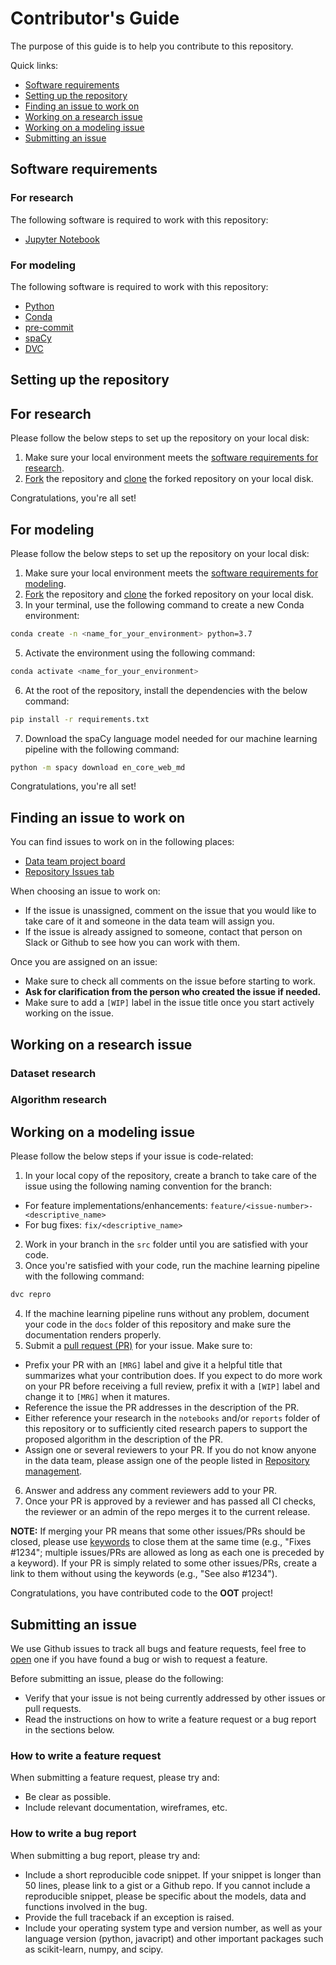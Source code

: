# Contributor's Guide

The purpose of this guide is to help you contribute to this repository.

Quick links:

- [Software requirements](#Software-requirements)
- [Setting up the repository](#Setting-up-the-repository)
- [Finding an issue to work on](#Finding-an-issue-to-work-on)
- [Working on a research issue](#Working-on-a-research-issue)
- [Working on a modeling issue](#Working-on-a-modeling-issue)
- [Submitting an issue](#Submitting-an-issue)

## Software requirements

### For research

The following software is required to work with this repository:

- [Jupyter Notebook](https://jupyter.org/install)

### For modeling

The following software is required to work with this repository:

- [Python](https://www.python.org/downloads/)
- [Conda](https://conda.io/projects/conda/en/latest/user-guide/install/index.html)
- [pre-commit](https://pre-commit.com/#install)
- [spaCy](https://spacy.io/usage)
- [DVC](https://dvc.org/doc/install)

## Setting up the repository

## For research

Please follow the below steps to set up the repository on your local disk:

1. Make sure your local environment meets the [software requirements for research](#For-research).
2. [Fork](https://help.github.com/en/github/getting-started-with-github/fork-a-repo)
the repository and
[clone](https://help.github.com/en/github/creating-cloning-and-archiving-repositories/cloning-a-repository)
the forked repository on your local disk.

Congratulations, you're all set!

## For modeling

Please follow the below steps to set up the repository on your local disk:

1. Make sure your local environment meets the [software requirements for modeling](#For-modeling).
2. [Fork](https://help.github.com/en/github/getting-started-with-github/fork-a-repo)
the repository and
[clone](https://help.github.com/en/github/creating-cloning-and-archiving-repositories/cloning-a-repository)
the forked repository on your local disk.
4. In your terminal, use the following command to create a new Conda environment:

```bash
conda create -n <name_for_your_environment> python=3.7
```

5. Activate the environment using the following command:

```bash
conda activate <name_for_your_environment>
```

6. At the root of the repository, install the dependencies with the below command:

```bash
pip install -r requirements.txt
```

7. Download the spaCy language model needed for our machine learning pipeline with the following command:

```bash
python -m spacy download en_core_web_md
```

Congratulations, you're all set!

## Finding an issue to work on

You can find issues to work on in the following places:

- [Data team project board](https://github.com/orgs/opt-out-tools/projects/41)
- [Repository Issues tab](https://github.com/opt-out-tools/model-online-misogyny/issues)

When choosing an issue to work on:

- If the issue is unassigned, comment on the issue that you would like to take
care of it and someone in the data team will assign you.
- If the issue is already assigned to someone, contact that person on Slack or
Github to see how you can work with them.

Once you are assigned on an issue:

- Make sure to check all comments on the issue before starting to work.
- **Ask for clarification from the person who created the issue if needed.**
- Make sure to add a `[WIP]` label in the issue title once you start actively
working on the issue.

## Working on a research issue

### Dataset research

### Algorithm research

<!-- The PR checklist:

1) Correct naming convention of branch/notebooks/scripts
2) Sufficiently novel to be merged, otherwise will stay on branch
3) Notebook is in correct folder
4) Clear illustration of results: comparison to baselines/benchmarks and acceptance criteria


If you have written a function that you think _"wow that is so great/useful
I think others should have access to it"_ then this brilliant piece of code
belongs in the src/ folder! Please see the toolkit heading for contributing
this code.-->


## Working on a modeling issue

Please follow the below steps if your issue is code-related:

1. In your local copy of the repository, create a branch to take care of the issue
using the following naming convention for the branch:
  - For feature implementations/enhancements: `feature/<issue-number>-<descriptive_name>`
  - For bug fixes: `fix/<descriptive_name>`
2. Work in your branch in the `src` folder until you are satisfied with your code.
3. Once you're satisfied with your code, run the machine learning pipeline with the following command:

```bash
dvc repro
```

4. If the machine learning pipeline runs without any problem, document your code
in the `docs` folder of this repository and make sure the documentation renders properly.
5. Submit a [pull request (PR)](https://help.github.com/en/github/collaborating-with-issues-and-pull-requests/creating-a-pull-request) for your issue.
Make sure to:
  - Prefix your PR with an `[MRG]` label and give it a helpful title that summarizes
    what your contribution does. If you expect to do more work on your PR before
    receiving a full review, prefix it with a `[WIP]` label and change it to `[MRG]`
    when it matures.
  - Reference the issue the PR addresses in the description of the PR.
  - Either reference your research in the `notebooks` and/or `reports` folder of this
    repository or to sufficiently cited research papers to support the proposed
    algorithm in the description of the PR.
  - Assign one or several reviewers to your PR. If you do not know anyone in the
    data team, please assign one of the people listed in [Repository management](./README.md#Repository-management).
6. Answer and address any comment reviewers add to your PR.
7. Once your PR is approved by a reviewer and has passed all CI checks, the
reviewer or an admin of the repo merges it to the current release.

**NOTE:** If merging your PR means that some other issues/PRs should be closed, please use
[keywords](https://help.github.com/en/enterprise/2.16/user/github/managing-your-work-on-github/closing-issues-using-keywords)
to close them at the same time (e.g., "Fixes #1234"; multiple issues/PRs are
allowed as long as each one is preceded by a keyword). If your PR is simply
related to some other issues/PRs, create a link to them without using the
keywords (e.g., "See also #1234").

Congratulations, you have contributed code to the **OOT** project!

## Submitting an issue

We use Github issues to track all bugs and feature requests, feel free to [open](https://help.github.com/en/github/managing-your-work-on-github/creating-an-issue)
one if you have found a bug or wish to request a feature.

Before submitting an issue, please do the following:

- Verify that your issue is not being currently addressed by
other issues or pull requests.
- Read the instructions on how to write a feature request or a bug report in the
sections below.

### How to write a feature request

When submitting a feature request, please try and:

- Be clear as possible.
- Include relevant documentation, wireframes, etc.

### How to write a bug report

When submitting a bug report, please try and:

- Include a short reproducible code snippet. If your snippet is longer than
50 lines, please link to a gist or a Github repo. If you cannot include a
reproducible snippet, please be specific about the models, data and functions
involved in the bug.
- Provide the full traceback if an exception is raised.
- Include your operating system type and version number, as well as your
language version (python, javacript) and other important packages such as
scikit-learn, numpy, and scipy.
